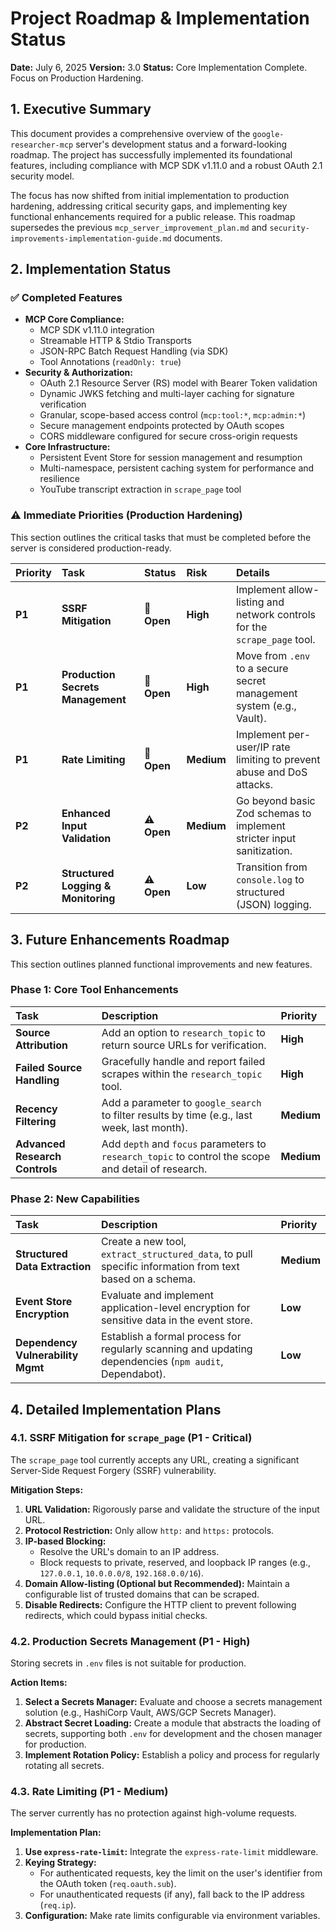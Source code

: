 # Project Roadmap & Implementation Status

**Date:** July 6, 2025
**Version:** 3.0
**Status:** Core Implementation Complete. Focus on Production Hardening.

## 1. Executive Summary

This document provides a comprehensive overview of the `google-researcher-mcp` server's development status and a forward-looking roadmap. The project has successfully implemented its foundational features, including compliance with MCP SDK v1.11.0 and a robust OAuth 2.1 security model.

The focus has now shifted from initial implementation to production hardening, addressing critical security gaps, and implementing key functional enhancements required for a public release. This roadmap supersedes the previous `mcp_server_improvement_plan.md` and `security-improvements-implementation-guide.md` documents.

## 2. Implementation Status

### ✅ Completed Features

- **MCP Core Compliance:**
    - MCP SDK v1.11.0 integration
    - Streamable HTTP & Stdio Transports
    - JSON-RPC Batch Request Handling (via SDK)
    - Tool Annotations (`readOnly: true`)
- **Security & Authorization:**
    - OAuth 2.1 Resource Server (RS) model with Bearer Token validation
    - Dynamic JWKS fetching and multi-layer caching for signature verification
    - Granular, scope-based access control (`mcp:tool:*`, `mcp:admin:*`)
    - Secure management endpoints protected by OAuth scopes
    - CORS middleware configured for secure cross-origin requests
- **Core Infrastructure:**
    - Persistent Event Store for session management and resumption
    - Multi-namespace, persistent caching system for performance and resilience
    - YouTube transcript extraction in `scrape_page` tool

### ⚠️ Immediate Priorities (Production Hardening)

This section outlines the critical tasks that must be completed before the server is considered production-ready.

| Priority | Task                               | Status      | Risk   | Details                                                              |
| :---     | :---                               | :---        | :---   | :---                                                                 |
| **P1**   | **SSRF Mitigation**                | 🚨 **Open** | **High** | Implement allow-listing and network controls for the `scrape_page` tool. |
| **P1**   | **Production Secrets Management**  | 🚨 **Open** | **High** | Move from `.env` to a secure secret management system (e.g., Vault). |
| **P1**   | **Rate Limiting**                  | 🚨 **Open** | **Medium** | Implement per-user/IP rate limiting to prevent abuse and DoS attacks.    |
| **P2**   | **Enhanced Input Validation**      | ⚠️ **Open** | **Medium** | Go beyond basic Zod schemas to implement stricter input sanitization.  |
| **P2**   | **Structured Logging & Monitoring** | ⚠️ **Open** | **Low**  | Transition from `console.log` to structured (JSON) logging.          |

## 3. Future Enhancements Roadmap

This section outlines planned functional improvements and new features.

### Phase 1: Core Tool Enhancements

| Task                               | Description                                                                                             | Priority |
| :---                               | :---                                                                                                    | :---     |
| **Source Attribution**             | Add an option to `research_topic` to return source URLs for verification.                               | **High**   |
| **Failed Source Handling**         | Gracefully handle and report failed scrapes within the `research_topic` tool.                           | **High**   |
| **Recency Filtering**              | Add a parameter to `google_search` to filter results by time (e.g., last week, last month).             | **Medium** |
| **Advanced Research Controls**     | Add `depth` and `focus` parameters to `research_topic` to control the scope and detail of research.     | **Medium** |

### Phase 2: New Capabilities

| Task                               | Description                                                                                             | Priority |
| :---                               | :---                                                                                                    | :---     |
| **Structured Data Extraction**     | Create a new tool, `extract_structured_data`, to pull specific information from text based on a schema. | **Medium** |
| **Event Store Encryption**         | Evaluate and implement application-level encryption for sensitive data in the event store.              | **Low**    |
| **Dependency Vulnerability Mgmt**  | Establish a formal process for regularly scanning and updating dependencies (`npm audit`, Dependabot).  | **Low**    |

## 4. Detailed Implementation Plans

### 4.1. SSRF Mitigation for `scrape_page` (P1 - Critical)

The `scrape_page` tool currently accepts any URL, creating a significant Server-Side Request Forgery (SSRF) vulnerability.

**Mitigation Steps:**
1.  **URL Validation:** Rigorously parse and validate the structure of the input URL.
2.  **Protocol Restriction:** Only allow `http:` and `https:` protocols.
3.  **IP-based Blocking:**
    -   Resolve the URL's domain to an IP address.
    -   Block requests to private, reserved, and loopback IP ranges (e.g., `127.0.0.1`, `10.0.0.0/8`, `192.168.0.0/16`).
4.  **Domain Allow-listing (Optional but Recommended):** Maintain a configurable list of trusted domains that can be scraped.
5.  **Disable Redirects:** Configure the HTTP client to prevent following redirects, which could bypass initial checks.

### 4.2. Production Secrets Management (P1 - High)

Storing secrets in `.env` files is not suitable for production.

**Action Items:**
1.  **Select a Secrets Manager:** Evaluate and choose a secrets management solution (e.g., HashiCorp Vault, AWS/GCP Secrets Manager).
2.  **Abstract Secret Loading:** Create a module that abstracts the loading of secrets, supporting both `.env` for development and the chosen manager for production.
3.  **Implement Rotation Policy:** Establish a policy and process for regularly rotating all secrets.

### 4.3. Rate Limiting (P1 - Medium)

The server currently has no protection against high-volume requests.

**Implementation Plan:**
1.  **Use `express-rate-limit`:** Integrate the `express-rate-limit` middleware.
2.  **Keying Strategy:**
    -   For authenticated requests, key the limit on the user's identifier from the OAuth token (`req.oauth.sub`).
    -   For unauthenticated requests (if any), fall back to the IP address (`req.ip`).
3.  **Configuration:** Make rate limits configurable via environment variables.